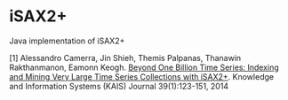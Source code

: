 # iSAX2+
Java implementation of iSAX2+ 


[1] Alessandro Camerra, Jin Shieh, Themis Palpanas, Thanawin Rakthanmanon, Eamonn Keogh. [Beyond One Billion Time Series: Indexing and Mining Very Large Time Series Collections with iSAX2+](http://www.mi.parisdescartes.fr/~themisp/publications/kais14-isax2plus.pdf). Knowledge and Information Systems (KAIS) Journal 39(1):123-151, 2014 
